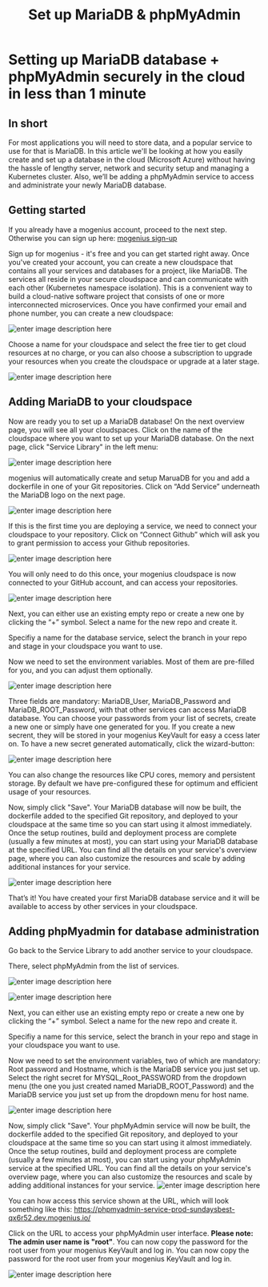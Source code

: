 ﻿---
sidebar_position: 7
title: Set up MariaDB & phpMyAdmin
---

# Setting up MariaDB database + phpMyAdmin securely in the cloud in less than 1 minute


## In short

For most applications you will need to store data, and a popular service to use for that is MariaDB. In this article we'll be looking at how you easily create and set up a database in the cloud (Microsoft Azure) without having the hassle of lengthy server, network and security setup and managing a Kubernetes cluster. Also, we’ll be adding a phpMyAdmin service to access and administrate your newly MariaDB database.

## Getting started

If you already have a mogenius account, proceed to the next step. Otherwise you can sign up here: [mogenius sign-up](https://studio.mogenius.com/user/registration)

Sign up for mogenius - it's free and you can get started right away. Once you've created your account, you can create a new cloudspace that contains all your services and databases for a project, like MariaDB. The services all reside in your secure cloudspace and can communicate with each other (Kubernetes namespace isolation). This is a convenient way to build a cloud-native software project that consists of one or more interconnected microservices. Once you have confirmed your email and phone number, you can create a new cloudspace:

![enter image description here](https://api.mogenius.com/file/id/115e92a0-6daa-4b15-9420-438448351d89)

Choose a name for your cloudspace and select the free tier to get cloud resources at no charge, or you can also choose a subscription to upgrade your resources when you create the cloudspace or upgrade at a later stage.

![enter image description here](https://api.mogenius.com/file/id/a8c2aaca-fbe7-401a-bf63-0c99024e2c94)

## Adding MariaDB to your cloudspace

Now are ready you to set up a MariaDB database! On the next overview page, you will see all your cloudspaces. Click on the name of the cloudspace where you want to set up your MariaDB database. On the next page, click "Service Library" in the left menu:

![enter image description here](https://api.mogenius.com/file/id/a12d10f1-4b9b-4adb-95ec-db193e1db440)

mogenius will automatically create and setup MaruaDB for you and add a dockerfile in one of your Git repositories. Click on “Add Service” underneath the MariaDB logo on the next page.

![enter image description here](https://api.mogenius.com/file/id/7ae36d65-1b9f-45c8-bdd4-6f3ab2b7d8f7)

If this is the first time you are deploying a service, we need to connect your cloudspace to your repository. Click on “Connect Github” which will ask you to grant permission to access your Github repositories.

![enter image description here](https://api.mogenius.com/file/id/88626d92-fa15-4d9e-8598-6a914daa633c)

You will only need to do this once, your mogenius cloudspace is now connected to your GitHub account, and can access your repositories.

![enter image description here](https://api.mogenius.com/file/id/c821cc51-4ac0-4ff6-ae29-2344e26b74e3)

Next, you can either use an existing empty repo or create a new one by clicking the “+” symbol. Select a name for the new repo and create it.

Specifiy a name for the database service, select the branch in your repo and stage in your cloudspace you want to use.

Now we need to set the environment variables. Most of them are pre-filled for you, and you can adjust them optionally.

![enter image description here](https://api.mogenius.com/file/id/1ce6c94f-b849-44c9-b316-eef6d71f1391)

Three fields are mandatory: MariaDB_User, MariaDB_Password and MariaDB_ROOT_Password, with that other services can access MariaDB  database. You can choose your passwords from your list of secrets, create a new one or simply have one generated for you. If you create a new secrent, they will be stored in your mogenius KeyVault for easy a ccess later on. To have a new secret generated automatically, click the wizard-button:
 
![enter image description here](https://api.mogenius.com/file/id/9ce82a26-eb36-4229-a5b7-daba90f6e8cb)

You can also change the resources like CPU cores, memory and persistent storage. By default we have pre-configured these for optimum and efficient usage of your resources.

Now, simply click "Save". Your MariaDB database will now be built, the dockerfile added to the specified Git repository, and deployed to your cloudspace at the same time so you can start using it almost immediately. Once the setup routines, build and deployment process are complete (usually a few minutes at most), you can start using your MariaDB database at the specified URL. You can find all the details on your service's overview page, where you can also customize the resources and scale by adding additional instances for your service.

![enter image description here](https://api.mogenius.com/file/id/5c01760a-cf71-4d21-a1b8-739031f845c6)

That’s it! You have created your first MariaDB database service and it will be available to access by other services in your cloudspace.

## Adding phpMyadmin for database administration

Go back to the Service Library to add another service to your cloudspace.

There, select phpMyAdmin from the list of services.

![enter image description here](https://api.mogenius.com/file/id/0a9010b0-e63e-4444-b184-a879c3fdb0e7)

![enter image description here](https://api.mogenius.com/file/id/e003ea0e-3ce5-4a8c-bf05-bee41a3513ba)

Next, you can either use an existing empty repo or create a new one by clicking the “+” symbol. Select a name for the new repo and create it.

Specifiy a name for this service, select the branch in your repo and stage in your cloudspace you want to use.

Now we need to set the environment variables, two of which are mandatory: Root password and Hostname, which is the MariaDB service you just set up. Select the right secret for MYSQL_Root_PASSWORD from the dropdown menu (the one you just created named MariaDB_ROOT_Password) and the MariaDB service you just set up from the dropdown menu for host name.

![enter image description here](https://api.mogenius.com/file/id/efc66e1c-5e49-4166-a3c7-946881f83c93)

Now, simply click "Save". Your phpMyAdmin service will now be built, the dockerfile added to the specified Git repository, and deployed to your cloudspace at the same time so you can start using it almost immediately. Once the setup routines, build and deployment process are complete (usually a few minutes at most), you can start using your phpMyAdmin service at the specified URL. You can find all the details on your service's overview page, where you can also customize the resources and scale by adding additional instances for your service.
![enter image description here](https://api.mogenius.com/file/id/0a72be50-84aa-4f6e-ab4c-e205fdd4e2e9)

You can how access this service shown at the URL, which will look something like this: https://phpmyadmin-service-prod-sundaysbest-qx6r52.dev.mogenius.io/

Click on the URL to access your phpMyAdmin user interface. **Please note: The admin user name is "root"**. You can now copy the password for the root user from your mogenius KeyVault and log in. You can now copy the password for the root user from your mogenius KeyVault and log in.

![enter image description here](https://api.mogenius.com/file/id/16b1e40b-daeb-4bc6-bf16-161b6777468a)
